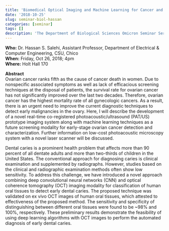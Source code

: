 ```yaml
---
title: 'Biomedical Optical Imaging and Machine Learning for Cancer and Disease Detection'
date: '2018-10-25'
slug: seminar-biol-hassan
categories: [seminar]
tags: []
description: 'The Department of Biological Sciences Omicron Seminar Series'
---
```


**Who:** Dr. Hassan S. Salehi, Assistant Professor, Department of Electrical & Computer Engineering, CSU, Chico  
**When:** Friday, Oct 26, 2018; 4pm   
**Where:** Holt Hall 170  


**Abstract**  
Ovarian cancer ranks fifth as the cause of cancer death in women. Due to nonspecific associated symptoms as well as lack of efficacious screening techniques at the disposal of patients, the survival rate for ovarian cancer has not significantly improved over the last two decades. Therefore, ovarian cancer has the highest mortality rate of all gynecologic cancers. As a result, there is an urgent need to improve the current diagnostic techniques to detect early malignancies in the ovary. Here, I will describe the development of a novel real-time co-registered photoacoustic/ultrasound (PAT/US) prototype imaging system along with machine learning techniques as a future screening modality for early-stage ovarian cancer detection and characterization. Further information on low-cost photoacoustic microscopy system with a novel laser scanner will be discussed.

Dental caries is a prominent health problem that affects more than 90 percent of all dentate adults and more than two-thirds of children in the United States. The conventional approach for diagnosing caries is clinical examination and supplemented by radiographs. However, studies based on the clinical and radiographic examination methods often show low sensitivity. To address this challenge, we have introduced a novel approach combining deep convolutional neural networks (CNN) and optical coherence tomography (OCT) imaging modality for classification of human oral tissues to detect early dental caries. The proposed technique was validated on ex vivo OCT images of human oral tissues, which attested to effectiveness of the proposed method. The sensitivity and specificity of distinguishing between different oral tissues were found to be ~98% and 100%, respectively. These preliminary results demonstrate the feasibility of using deep learning algorithms with OCT images to perform the automated diagnosis of early dental caries.